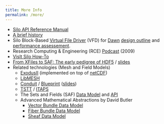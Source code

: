 ```yaml
---
title: More Info
permalink: /more/
---
```


* [Silo API Reference Manual](https://silo.readthedocs.io/en/latest/#major-sections-of-the-user-s-manual)
* [A brief history](history.md)
* Silo Block-Based [Virtual File Driver](https://docs.hdfgroup.org/hdf5/develop/_v_f_l.html) (VFD) for [Dawn](https://www.osti.gov/servlets/purl/971777/) [design outline](assets/llnl_pres_428015.pdf) and [performance assessement](assets/llnl_pres_428059.pdf).
* Research Computing & Engineering (RCE) [Podcast](assets/20RCE-silo.mp3) (2009)
* [VisIt Silo How-To](https://visit-sphinx-github-user-manual.readthedocs.io/en/develop/data_into_visit/SiloFormat.html#the-silo-file-format)
* [From XFiles to SAF: The early pedigree of HDF5](https://youtu.be/0oCWg5UD6iE?si=IHPF1J3dmoujvFFw) / [slides](https://www.hdfgroup.org/wp-content/uploads/2023/08/hdf5_history_Mark_Miller.pdf)
* Related technologies (Mesh and Field Models)
  * [ExodusII](https://www.osti.gov/servlets/purl/10102115) (implemented on top of [netCDF](https://www.unidata.ucar.edu/software/netcdf/))
  * [LibMESH](https://libmesh.github.io)
  * [Conduit](https://llnl-conduit.readthedocs.io/en/latest/) / [Blueprint](https://llnl-conduit.readthedocs.io/en/latest/blueprint_mesh.html) ([slides](https://www.ascent-dav.org/2019_04_24_doecfg_conduit_blueprint.pdf))
  * [TSTT](https://tstt-scidac.org) / [ITAPS](https://www.researchgate.net/publication/230957447_Interoperable_mesh_and_geometry_tools_for_advanced_petascale_simulations)
  * The Sets and Fields (SAF) [Data Model](https://github.com/markcmiller86/SAF/blob/master/src/safapi/docs/miller001.pdf) and [API](https://sets-and-fields.readthedocs.io/en/latest/docs/safapi_refman.rest/index.html)
  * Advanced Mathematical Abstractions by David Butler
    * [Vector Bundle Data Model](https://www.sheafsystem.org/publications/Butler_Bryson_1992.pdf)
    * [Fiber Bundle Data Model](https://www.researchgate.net/publication/236382996_A_Visualization_Model_Based_on_the_Mathematics_of_Fiber_Bundles)
    * [Sheaf Data Model](https://www.sheafsystem.org/Publications/Sheaf_Data_Model_HPCDB_2012.pdf)
